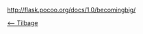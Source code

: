 http://flask.pocoo.org/docs/1.0/becomingbig/ 


[<-- Tilbage](https://michael2750.github.io/Flask_on_NGINX/index)
